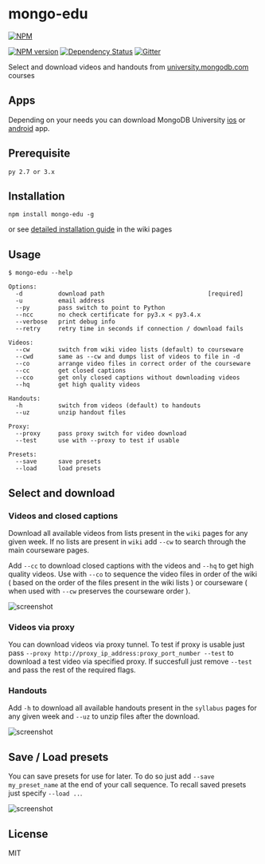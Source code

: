 mongo-edu
=========

[![NPM](https://nodei.co/npm/mongo-edu.png?compact=true)](https://nodei.co/npm/mongo-edu/)

[![NPM version](https://badge.fury.io/js/mongo-edu.png)](http://badge.fury.io/js/mongo-edu)
[![Dependency Status](https://gemnasium.com/przemyslawpluta/mongo-edu.png)](https://gemnasium.com/przemyslawpluta/mongo-edu)
[![Gitter](https://badges.gitter.im/Join%20Chat.svg)](https://gitter.im/przemyslawpluta/mongo-edu?utm_source=badge&utm_medium=badge&utm_campaign=pr-badge)

Select and download videos and handouts from [university.mongodb.com](https://university.mongodb.com) courses

## Apps

Depending on your needs you can download MongoDB University [ios](https://itunes.apple.com/us/app/mongodb-university/id1009365760?mt=8) or [android](https://play.google.com/store/apps/details?id=com.mongodb.university.mongou) app.

## Prerequisite

```
py 2.7 or 3.x
```

## Installation

```
npm install mongo-edu -g
```

or see [detailed installation guide](https://github.com/przemyslawpluta/mongo-edu/wiki/Installation) in the wiki pages

## Usage

```
$ mongo-edu --help

Options:
  -d          download path                             [required]
  -u          email address
  --py        pass switch to point to Python
  --ncc       no check certificate for py3.x < py3.4.x
  --verbose   print debug info
  --retry     retry time in seconds if connection / download fails

Videos:
  --cw        switch from wiki video lists (default) to courseware
  --cwd       same as --cw and dumps list of videos to file in -d
  --co        arrange video files in correct order of the courseware
  --cc        get closed captions
  --cco       get only closed captions without downloading videos
  --hq        get high quality videos

Handouts:
  -h          switch from videos (default) to handouts
  --uz        unzip handout files

Proxy:
  --proxy     pass proxy switch for video download
  --test      use with --proxy to test if usable

Presets:
  --save      save presets
  --load      load presets

```

## Select and download

### Videos and closed captions

Download all available videos from lists present in the `wiki` pages for any given week. If no lists are present in `wiki` add `--cw` to search through the main courseware pages.

Add `--cc` to download closed captions with the videos and `--hq` to get high quality videos. Use with `--co` to sequence the video files in order of the wiki ( based on the order of the files present in the wiki lists ) or courseware ( when used with `--cw` preserves the courseware order ).

![screenshot](https://raw.github.com/przemyslawpluta/mongo-edu/gh-pages/images/edu-videos.gif)

### Videos via proxy

You can download videos via proxy tunnel. To test if proxy is usable just pass `--proxy http://proxy_ip_address:proxy_port_number --test` to download a test video via specified proxy. If succesfull just remove `--test` and pass the rest of the required flags.

### Handouts

Add `-h` to download all available handouts present in the `syllabus` pages for any given week and `--uz` to unzip files after the download.

![screenshot](https://raw.github.com/przemyslawpluta/mongo-edu/gh-pages/images/edu-handouts.gif)

## Save / Load presets

You can save presets for use for later. To do so just add `--save my_preset_name` at the end of your call sequence. To recall saved presets just specify `--load ..`.

![screenshot](https://raw.github.com/przemyslawpluta/mongo-edu/gh-pages/images/me-presets.gif)

## License
MIT
